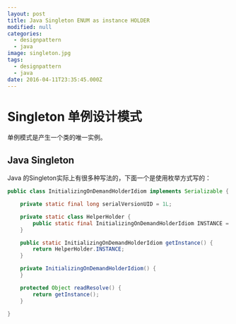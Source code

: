 ```yaml
---
layout: post
title: Java Singleton ENUM as instance HOLDER
modified: null
categories:
  - designpattern
  - java
image: singleton.jpg
tags:
  - designpattern
  - java
date: 2016-04-11T23:35:45.000Z
---
```


# Singleton 单例设计模式

单例模式是产生一个类的唯一实例。

## Java Singleton

Java 的Singleton实际上有很多种写法的，下面一个是使用枚举方式写的：

```Java
public class InitializingOnDemandHolderIdiom implements Serializable {

    private static final long serialVersionUID = 1L;

    private static class HelperHolder {
        public static final InitializingOnDemandHolderIdiom INSTANCE = new InitializingOnDemandHolderIdiom();
    }

    public static InitializingOnDemandHolderIdiom getInstance() {
        return HelperHolder.INSTANCE;
    }

    private InitializingOnDemandHolderIdiom() {
    }

    protected Object readResolve() {
        return getInstance();
    }

}
```
